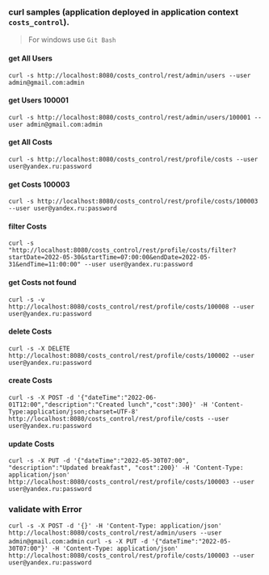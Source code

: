 ### curl samples (application deployed in application context `costs_control`).
> For windows use `Git Bash`

#### get All Users
`curl -s http://localhost:8080/costs_control/rest/admin/users --user admin@gmail.com:admin`

#### get Users 100001
`curl -s http://localhost:8080/costs_control/rest/admin/users/100001 --user admin@gmail.com:admin`

#### get All Costs
`curl -s http://localhost:8080/costs_control/rest/profile/costs --user user@yandex.ru:password`

#### get Costs 100003
`curl -s http://localhost:8080/costs_control/rest/profile/costs/100003 --user user@yandex.ru:password`

#### filter Costs   
`curl -s "http://localhost:8080/costs_control/rest/profile/costs/filter?startDate=2022-05-30&startTime=07:00:00&endDate=2022-05-31&endTime=11:00:00" --user user@yandex.ru:password`

#### get Costs not found
`curl -s -v http://localhost:8080/costs_control/rest/profile/costs/100008 --user user@yandex.ru:password`

#### delete Costs
`curl -s -X DELETE http://localhost:8080/costs_control/rest/profile/costs/100002 --user user@yandex.ru:password`

#### create Costs
`curl -s -X POST -d '{"dateTime":"2022-06-01T12:00","description":"Created lunch","cost":300}' -H 'Content-Type:application/json;charset=UTF-8' http://localhost:8080/costs_control/rest/profile/costs --user user@yandex.ru:password`

#### update Costs
`curl -s -X PUT -d '{"dateTime":"2022-05-30T07:00", "description":"Updated breakfast", "cost":200}' -H 'Content-Type: application/json' http://localhost:8080/costs_control/rest/profile/costs/100003 --user user@yandex.ru:password`

### validate with Error
`curl -s -X POST -d '{}' -H 'Content-Type: application/json' http://localhost:8080/costs_control/rest/admin/users --user admin@gmail.com:admin`
`curl -s -X PUT -d '{"dateTime":"2022-05-30T07:00"}' -H 'Content-Type: application/json' http://localhost:8080/costs_control/rest/profile/costs/100003 --user user@yandex.ru:password`